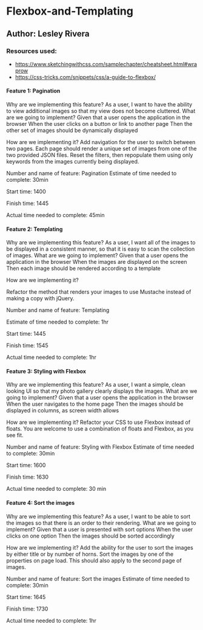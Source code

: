 # Flexbox-and-Templating

## Author: Lesley Rivera

### Resources used:
-  https://www.sketchingwithcss.com/samplechapter/cheatsheet.html#wraprow
- https://css-tricks.com/snippets/css/a-guide-to-flexbox/

#### Feature 1: Pagination
Why are we implementing this feature?
As a user, I want to have the ability to view additional images so that my view does not become cluttered.
What are we going to implement?
Given that a user opens the application in the browser When the user clicks on a button or link to another page Then the other set of images should be dynamically displayed

How are we implementing it?
Add navigation for the user to switch between two pages. Each page should render a unique set of images from one of the two provided JSON files.
Reset the filters, then repopulate them using only keywords from the images currently being displayed.<br>

Number and name of feature: Pagination
Estimate of time needed to complete: 30min

Start time: 1400

Finish time: 1445

Actual time needed to complete: 45min

#### Feature 2: Templating
Why are we implementing this feature?
As a user, I want all of the images to be displayed in a consistent manner, so that it is easy to scan the collection of images.
What are we going to implement?
Given that a user opens the application in the browser When the images are displayed on the screen Then each image should be rendered according to a template

How are we implementing it?
<!-- elements as the jQuery template from the prior lab.Create the appropriate Mustache template in your HTML with the same <h2>, <img>, and <p>  -->
Refactor the method that renders your images to use Mustache instead of making a copy with jQuery. <br>

Number and name of feature: Templating

Estimate of time needed to complete: 1hr

Start time: 1445

Finish time: 1545

Actual time needed to complete: 1hr

#### Feature 3: Styling with Flexbox
Why are we implementing this feature?
As a user, I want a simple, clean looking UI so that my photo gallery clearly displays the images.
What are we going to implement?
Given that a user opens the application in the browser When the user navigates to the home page Then the images should be displayed in columns, as screen width allows

How are we implementing it?
Refactor your CSS to use Flexbox instead of floats. You are welcome to use a combination of floats and Flexbox, as you see fit. <br>

Number and name of feature: Styling with Flexbox
Estimate of time needed to complete: 30min

Start time: 1600

Finish time: 1630

Actual time needed to complete: 30 min

#### Feature 4: Sort the images
Why are we implementing this feature?
As a user, I want to be able to sort the images so that there is an order to their rendering.
What are we going to implement?
Given that a user is presented with sort options When the user clicks on one option Then the images should be sorted accordingly

How are we implementing it?
Add the ability for the user to sort the images by either title or by number of horns.
Sort the images by one of the properties on page load. This should also apply to the second page of images.

Number and name of feature: Sort the images
Estimate of time needed to complete: 30min

Start time: 1645

Finish time: 1730

Actual time needed to complete: 1hr